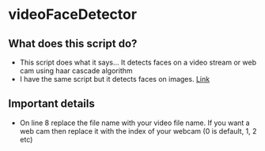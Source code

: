 # videoFaceDetector

## What does this script do?
+ This script does what it says... It detects faces on a video stream or web cam using haar cascade algorithm
+ I have the same script but it detects faces on images. [Link](https://github.com/NibbaNaeNae/basicImageFaceDetector) 

## Important details
+ On line 8 replace the file name with your video file name. If you want a web cam then replace it with the index of your webcam (0 is default, 1, 2 etc)

